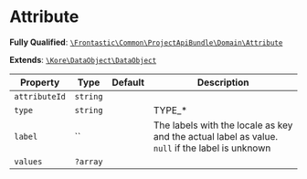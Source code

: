#  Attribute

**Fully Qualified**: [`\Frontastic\Common\ProjectApiBundle\Domain\Attribute`](../../../../src/php/ProjectApiBundle/Domain/Attribute.php)

**Extends**: [`\Kore\DataObject\DataObject`](https://github.com/kore/DataObject)

Property|Type|Default|Description
--------|----|-------|-----------
`attributeId`|`string`||
`type`|`string`||TYPE_*
`label`|``||The labels with the locale as key and the actual label as value. `null` if the label is unknown
`values`|`?array`||

